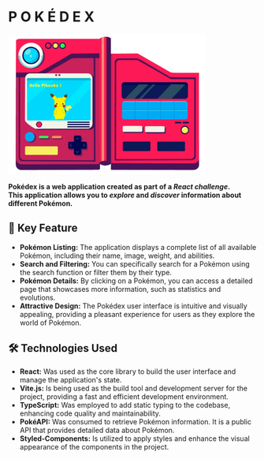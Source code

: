 # P O K É D E X

<img src="https://github.com/fAEDKAN/Pokedex-React/blob/master/pok%C3%A9dex-repo.png" alt="Pokédex" width="400" height="283">

**Pokédex is a web application created as part of a *React challenge*.** \
**This application allows you to *explore* and *discover* information about different Pokémon.**

## 🌌 Key Feature

- **Pokémon Listing:** The application displays a complete list of all available Pokémon, including their name, image, weight, and abilities.
- **Search and Filtering:** You can specifically search for a Pokémon using the search function or filter them by their type.
- **Pokémon Details:** By clicking on a Pokémon, you can access a detailed page that showcases more information, such as statistics and evolutions.
- **Attractive Design:** The Pokédex user interface is intuitive and visually appealing, providing a pleasant experience for users as they explore the world of Pokémon.

## 🛠️ Technologies Used

- **React:** Was used as the core library to build the user interface and manage the application's state.
- **Vite.js:** Is being used as the build tool and development server for the project, providing a fast and efficient development environment.
- **TypeScript:** Was employed to add static typing to the codebase, enhancing code quality and maintainability.
- **PokéAPI:** Was consumed to retrieve Pokémon information. It is a public API that provides detailed data about Pokémon.
- **Styled-Components:** Is utilized to apply styles and enhance the visual appearance of the components in the project.
